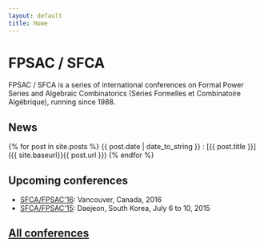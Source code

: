 ```yaml
---
layout: default
title: Home
---
```


# FPSAC / SFCA

FPSAC / SFCA is a series of international conferences on Formal Power
Series and Algebraic Combinatorics (Séries Formelles et Combinatoire
Algébrique), running since 1988.

## News

{% for post in site.posts %}
{{ post.date | date_to_string }}
: [{{ post.title }}]({{ site.baseurl}}{{ post.url }})
{% endfor %}

## Upcoming conferences

- [SFCA/FPSAC'16](https://sites.google.com/site/fpsac2016/): Vancouver, Canada, 2016
- [SFCA/FPSAC'15](https://fpsac.combinatorics.kr/): Daejeon, South Korea, July 6 to 10, 2015

## [All conferences](conf)

